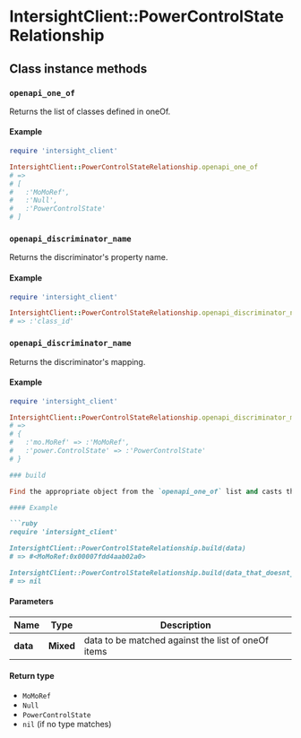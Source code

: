 # IntersightClient::PowerControlStateRelationship

## Class instance methods

### `openapi_one_of`

Returns the list of classes defined in oneOf.

#### Example

```ruby
require 'intersight_client'

IntersightClient::PowerControlStateRelationship.openapi_one_of
# =>
# [
#   :'MoMoRef',
#   :'Null',
#   :'PowerControlState'
# ]
```

### `openapi_discriminator_name`

Returns the discriminator's property name.

#### Example

```ruby
require 'intersight_client'

IntersightClient::PowerControlStateRelationship.openapi_discriminator_name
# => :'class_id'
```

### `openapi_discriminator_name`

Returns the discriminator's mapping.

#### Example

```ruby
require 'intersight_client'

IntersightClient::PowerControlStateRelationship.openapi_discriminator_mapping
# =>
# {
#   :'mo.MoRef' => :'MoMoRef',
#   :'power.ControlState' => :'PowerControlState'
# }

### build

Find the appropriate object from the `openapi_one_of` list and casts the data into it.

#### Example

```ruby
require 'intersight_client'

IntersightClient::PowerControlStateRelationship.build(data)
# => #<MoMoRef:0x00007fdd4aab02a0>

IntersightClient::PowerControlStateRelationship.build(data_that_doesnt_match)
# => nil
```

#### Parameters

| Name | Type | Description |
| ---- | ---- | ----------- |
| **data** | **Mixed** | data to be matched against the list of oneOf items |

#### Return type

- `MoMoRef`
- `Null`
- `PowerControlState`
- `nil` (if no type matches)

